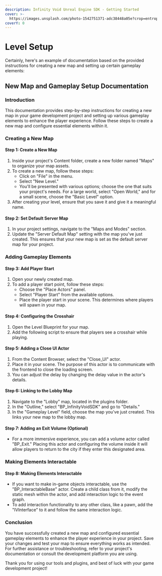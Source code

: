 ```yaml
---
description: Infinity Void Unreal Engine SDK - Getting Started
cover: >-
  https://images.unsplash.com/photo-1542751371-adc38448a05e?crop=entropy&cs=tinysrgb&fm=jpg&ixid=MnwxOTcwMjR8MHwxfHNlYXJjaHwzfHxnYW1pbmd8ZW58MHx8fHwxNjYzOTI1MzI5&ixlib=rb-1.2.1&q=80
coverY: 0
---
```


# Level Setup

Certainly, here's an example of documentation based on the provided instructions for creating a new map and setting up certain gameplay elements:

## New Map and Gameplay Setup Documentation

### Introduction

This documentation provides step-by-step instructions for creating a new map in your game development project and setting up various gameplay elements to enhance the player experience. Follow these steps to create a new map and configure essential elements within it.

### Creating a New Map

#### Step 1: Create a New Map

1. Inside your project's Content folder, create a new folder named "Maps" to organize your map assets.
2. To create a new map, follow these steps:
   * Click on "File" in the menu.
   * Select "New Level."
   * You'll be presented with various options; choose the one that suits your project's needs. For a large world, select "Open World," and for a small scene, choose the "Basic Level" option.
3. After creating your level, ensure that you save it and give it a meaningful name.

#### Step 2: Set Default Server Map

1. In your project settings, navigate to the "Maps and Modes" section.
2. Update the "Server Default Map" setting with the map you've just created. This ensures that your new map is set as the default server map for your project.

### Adding Gameplay Elements

#### Step 3: Add Player Start

1. Open your newly created map.
2. To add a player start point, follow these steps:
   * Choose the "Place Actors" panel.
   * Select "Player Start" from the available options.
   * Place the player start in your scene. This determines where players will spawn in your map.

#### Step 4: Configuring the Crosshair

1. Open the Level Blueprint for your map.
2. Add the following script to ensure that players see a crosshair while playing.

#### Step 5: Adding a Close UI Actor

1. From the Content Browser, select the "Close\_UI" actor.
2. Place it in your scene. The purpose of this actor is to communicate with the frontend to close the loading screen.
3. You can adjust the delay by changing the delay value in the actor's details.

#### Step 6: Linking to the Lobby Map

1. Navigate to the "Lobby" map, located in the plugins folder.
2. In the "Outline," select "BP\_InfinityVoidSDK" and go to "Details."
3. In the "Gameplay Level" field, choose the map you've just created. This links your new map to the lobby map.

#### Step 7: Adding an Exit Volume (Optional)

* For a more immersive experience, you can add a volume actor called "BP\_Exit." Placing this actor and configuring the volume inside it will allow players to return to the city if they enter this designated area.

### Making Elements Interactable

#### Step 8: Making Elements Interactable

* If you want to make in-game objects interactable, use the "BP\_InteractableBase" actor. Create a child class from it, modify the static mesh within the actor, and add interaction logic to the event graph.
* To add interaction functionality to any other class, like a pawn, add the "IVInterface" to it and follow the same interaction logic.

### Conclusion

You have successfully created a new map and configured essential gameplay elements to enhance the player experience in your project. Save your changes and test your map to ensure everything works as intended. For further assistance or troubleshooting, refer to your project's documentation or consult the development platform you are using.

Thank you for using our tools and plugins, and best of luck with your game development project!

